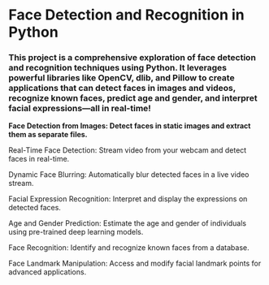 # Face Detection and Recognition in Python

### This project is a comprehensive exploration of face detection and recognition techniques using Python. It leverages powerful libraries like OpenCV, dlib, and Pillow to create applications that can detect faces in images and videos, recognize known faces, predict age and gender, and interpret facial expressions—all in real-time!

**Face Detection from Images: Detect faces in static images and extract them as separate files.**

Real-Time Face Detection: Stream video from your webcam and detect faces in real-time.

Dynamic Face Blurring: Automatically blur detected faces in a live video stream.

Facial Expression Recognition: Interpret and display the expressions on detected faces.

Age and Gender Prediction: Estimate the age and gender of individuals using pre-trained deep learning models.

Face Recognition: Identify and recognize known faces from a database.

Face Landmark Manipulation: Access and modify facial landmark points for advanced applications.
